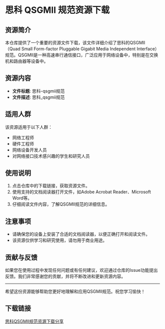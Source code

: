 # 思科 QSGMII 规范资源下载

## 资源简介

本仓库提供了一个重要的资源文件下载，该文件详细介绍了思科的QSGMII（Quad Small Form-factor Pluggable Gigabit Media Independent Interface）规范。QSGMII是一种高速串行通信接口，广泛应用于网络设备中，特别是在交换机和路由器等设备中。

## 资源内容

- **文件标题**: 思科-qsgmii规范
- **文件描述**: 思科_qsgmii规范

## 适用人群

该资源适用于以下人群：

- 网络工程师
- 硬件工程师
- 网络设备开发人员
- 对网络接口技术感兴趣的学生和研究人员

## 使用说明

1. 点击仓库中的下载链接，获取资源文件。
2. 使用支持的文档阅读器打开文件，如Adobe Acrobat Reader、Microsoft Word等。
3. 仔细阅读文件内容，了解QSGMII规范的详细信息。

## 注意事项

- 请确保您的设备上安装了合适的文档阅读器，以便正确打开和阅读文件。
- 该资源仅供学习和研究使用，请勿用于商业用途。

## 贡献与反馈

如果您在使用过程中发现任何问题或有任何建议，欢迎通过仓库的Issue功能提出反馈。我们非常感谢您的贡献，并将不断改进和更新资源内容。

---

希望这份资源能够帮助您更好地理解和应用QSGMII规范。祝您学习愉快！

## 下载链接

[思科QSGMII规范资源下载分享](https://pan.quark.cn/s/b6db5e23cd8a)